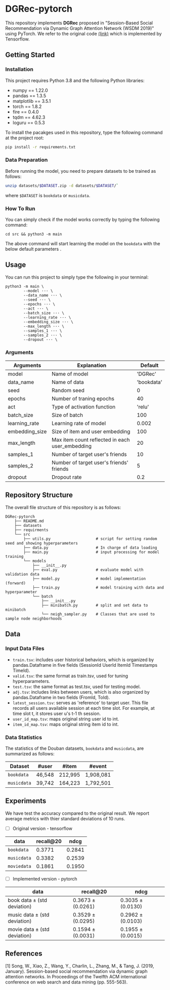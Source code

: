 
# DGRec-pytorch

This repository implements **DGRec** proposed in "Session-Based Social Recommendation via Dynamic Graph Attention Network (WSDM 2019)" using PyTorch. 
We refer to the original code [(link)](https://github.com/DeepGraphLearning/RecommenderSystems/tree/master/socialRec) which is implemented by Tensorflow.

## Getting Started

### Installation

This project requires Python 3.8 and the following Python libraries:
- numpy == 1.22.0
- pandas == 1.3.5
- matplotlib == 3.5.1
- torch == 1.8.2
- fire == 0.4.0
- tqdm == 4.62.3
- loguru == 0.5.3

To install the pacakges used in this repository, type the following command at the project root:
```bash
pip install -r requirements.txt
```

### Data Preparation

Before running the model, you need to prepare datasets to be trained as follows:
```bash
unzip datasets/$DATASET.zip -d datasets/$DATASET/`
```
where `$DATASET` is `bookdata` or `musicdata`. 


### How To Run
You can simply check if the model works correctly by typing the following command:
```
cd src && python3 -m main
```
The above command will start learning the model on the `bookdata` with the below default parameters . 

## Usage

You can run this project to simply type the following in your terminal:

```
python3 -m main \
        --model ··· \
        --data_name ··· \
        --seed ··· \
        --epochs ··· \
        --act ··· \
        --batch_size ··· \
        --learning_rate ··· \
        --embedding_size ··· \
        --max_length ··· \
        --samples_1 ··· \
        --samples_2 ··· \
        --dropout ··· \
```
  
### Arguments

|Arguments|Explanation|Default|
|------|---|---|
|model|Name of model|'DGRec'|
|data_name|Name of data|'bookdata'|
|seed|Random seed|0|
|epochs|Number of traning epochs |40|
|act|Type of activation function|'relu'|
|batch_size|Size of batch|100|
|learning_rate|Learning rate of model|0.002|
|embedding_size|Size of item and user embedding|100|
|max_length|Max item count reflected in each user_embedding|20|
|samples_1|Number of target user's friends|10|
|samples_2|Number of target user's friends' friends|5|
|dropout|Dropout rate|0.2|

## Repository Structure

The overall file structure of this repository is as follows:

```
DGRec-pytorch
    ├── README.md
    ├── datasets                        
    ├── requirments                     
    └── src         
        ├── utils.py                    # script for setting random seed and showing hyperparameters
        ├── data.py                     # In charge of data loading 
        ├── main.py                     # input processing for model training
        └── models                      
            ├── __init__.py
            ├── eval.py                 # evaluate model with validation data
            ├── model.py                # model implementation (forward)
            ├── train.py                # model training with data and hyperparameter
            └── batch
                ├── __init__.py
                ├── minibatch.py        # split and set data to minibatch
                └── neigh_sampler.py    # Classes that are used to sample node neighborhoods
```

## Data

### Input Data Files
* `train.tsv`: includes user historical behaviors, which is organized by pandas.Dataframe in five fields (SessionId UserId ItemId Timestamps TimeId).
* `valid.tsv`: the same format as train.tsv, used for tuning hyperparameters.
* `test.tsv`: the same format as test.tsv, used for testing model.
* `adj.tsv`: includes links between users, which is also organized by pandas.Dataframe in two fields (FromId, ToId).
* `latest_session.tsv`: serves as 'reference' to target user. This file records all users available session at each time slot. For example, at time slot t, it stores user u's t-1 th session.
* `user_id_map.tsv`: maps original string user id to int.
* `item_id_map.tsv`: maps original string item id to int.

### Data Statistics
The statistics of the Douban datasets, `bookdata` and `musicdata`, are summarized as follows:

|Dataset|#user|#item|#event|
|------|---|---|---|
|`bookdata`|46,548|212,995|1,908,081|
|`musicdata`|39,742|164,223|1,792,501|

## Experiments

We have test the accuracy compared to the original result. We report average metrics with thier standard deviations of 10 runs.

* [ ] Original version - tensorflow

|data|recall@20|ndcg|
|------|---|---|
|`bookdata`|0.3771 |0.2841|
|`musicdata`|0.3382|0.2539|
|`moviedata`|0.1861|0.1950|

* [ ] Implemented version - pytorch

|data|recall@20|ndcg|
|------|---|---|
|book data ± (std deviation)|0.3673 ± (0.0261)|0.3035 ± (0.0130)|
|music data ± (std deviation)|0.3529 ± (0.0295)|0.2962 ± (0.0103)|
|movie data ± (std deviation)|0.1594 ± (0.0031)|0.1955 ± (0.0015)|


 ## References
 [1] Song, W., Xiao, Z., Wang, Y., Charlin, L., Zhang, M., & Tang, J. (2019, January). Session-based social recommendation via dynamic graph attention networks. In Proceedings of the Twelfth ACM international conference on web search and data mining (pp. 555-563).
